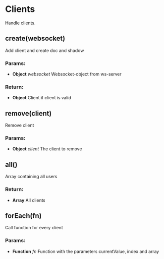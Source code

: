 

<!-- Start src/server/clients.js -->

# Clients

Handle clients.

## create(websocket)

Add client and create doc and shadow

### Params:

* **Object** *websocket* Websocket-object from ws-server

### Return:

* **Object** Client if client is valid

## remove(client)

Remove client

### Params:

* **Object** *client* The client to remove

## all()

Array containing all users

### Return:

* **Array** All clients

## forEach(fn)

Call function for every client

### Params:

* **Function** *fn* Function with the parameters currentValue, index and array

<!-- End src/server/clients.js -->


